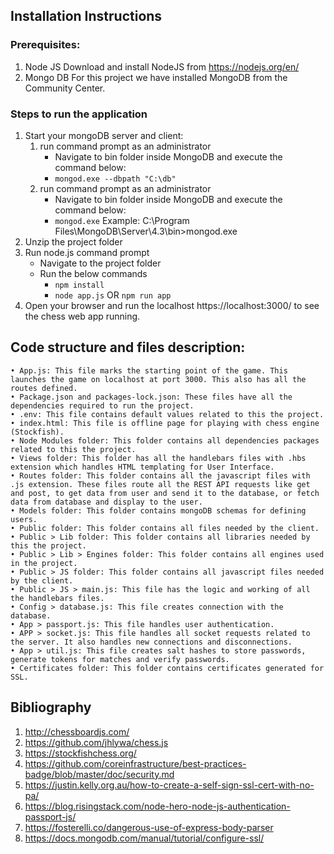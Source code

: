 ## Installation Instructions
### Prerequisites:
1) Node JS
Download and install NodeJS from https://nodejs.org/en/
2) Mongo DB
For this project we have installed MongoDB from the Community Center.

### Steps to run the application
1) Start your mongoDB server and client:
	1) run command prompt as an administrator
		- Navigate to bin folder inside MongoDB and execute the command below:
		- `mongod.exe --dbpath "C:\db"`
	2) run command prompt as an administrator
		- Navigate to bin folder inside MongoDB and execute the command below:
		- `mongod.exe`
		Example: C:\Program Files\MongoDB\Server\4.3\bin>mongod.exe
2) Unzip the project folder
3) Run node.js command prompt
	- Navigate to the project folder
	- Run the below commands
		- `npm install`
		- `node app.js` OR `npm run app`
4) Open your browser and run the localhost https://localhost:3000/ to see the chess web app running.

## Code structure and files description:
	• App.js: This file marks the starting point of the game. This launches the game on localhost at port 3000. This also has all the routes defined.
	• Package.json and packages-lock.json: These files have all the dependencies required to run the project.
	• .env: This file contains default values related to this the project.
	• index.html: This file is offline page for playing with chess engine (Stockfish).
	• Node Modules folder: This folder contains all dependencies packages related to this the project.
	• Views folder: This folder has all the handlebars files with .hbs extension which handles HTML templating for User Interface.
	• Routes folder: This folder contains all the javascript files with .js extension. These files route all the REST API requests like get and post, to get data from user and send it to the database, or fetch data from database and display to the user.
	• Models folder: This folder contains mongoDB schemas for defining users.
	• Public folder: This folder contains all files needed by the client.
	• Public > Lib folder: This folder contains all libraries needed by this the project.
	• Public > Lib > Engines folder: This folder contains all engines used in the project.
	• Public > JS folder: This folder contains all javascript files needed by the client.
	• Public > JS > main.js: This file has the logic and working of all the handlebars files.
	• Config > database.js: This file creates connection with the database.
	• App > passport.js: This file handles user authentication.
	• APP > socket.js: This file handles all socket requests related to the server. It also handles new connections and disconnections.
	• App > util.js: This file creates salt hashes to store passwords, generate tokens for matches and verify passwords.
	• Certificates folder: This folder contains certificates generated for SSL.

## Bibliography
1) http://chessboardjs.com/
2) https://github.com/jhlywa/chess.js
3) https://stockfishchess.org/
4) https://github.com/coreinfrastructure/best-practices-badge/blob/master/doc/security.md
5) https://justin.kelly.org.au/how-to-create-a-self-sign-ssl-cert-with-no-pa/
6) https://blog.risingstack.com/node-hero-node-js-authentication-passport-js/
7) https://fosterelli.co/dangerous-use-of-express-body-parser
8) https://docs.mongodb.com/manual/tutorial/configure-ssl/
